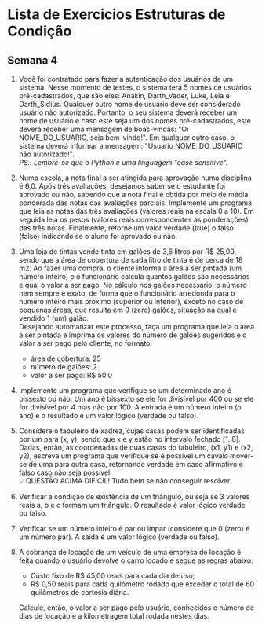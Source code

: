 # Lista de Exercicios Estruturas de Condição  

## Semana 4

1. Você foi contratado para fazer a autenticação dos usuários de um sistema. Nesse momento de testes, o sistema terá 5 nomes de usuários pré-cadastrados, que são eles: Anakin, Darth_Vader, Luke, Leia e Darth_Sidius. Qualquer outro nome de usuário deve ser considerado usuário não autorizado. Portanto, o seu sistema deverá receber um nome de usuário e caso este seja um dos nomes pré-cadastrados, este deverá receber uma mensagem de boas-vindas: "Oi NOME_DO_USUARIO, seja bem-vindo!". Em qualquer outro caso, o sistema deverá informar a mensagem: "Usuario NOME_DO_USUARIO não autorizado!".  
   *PS.: Lembre-se que o Python é uma linguagem "case sensitive".*  

2. Numa escola, a nota final a ser atingida para aprovação numa disciplina é 6,0. Após três avaliações, desejamos saber se o estudante foi aprovado ou não, sabendo que a nota final é obtida por meio de média ponderada das notas das avaliações parciais. Implemente um programa que leia as notas das três avaliações (valores reais na escala 0 a 10). Em seguida leia os pesos (valores reais correspondentes às ponderações) das três notas. Finalmente, retorne um valor verdade (true) o falso (false) indicando se o aluno foi aprovado ou não.

3. Uma loja de tintas vende tinta em galões de 3,6 litros por R$ 25,00, sendo que a área de cobertura de cada litro de tinta é de cerca de 18 m2. Ao fazer uma compra, o cliente informa a área a ser pintada (um número inteiro) e o funcionário calcula quantos galões são necessários e qual o valor a ser pago. No cálculo nos galões necessário, o número nem sempre é exato, de forma que o funcionário arredonda para o número inteiro mais próximo (superior ou inferior), exceto no caso de pequenas áreas, que resulta em 0 (zero) galões, situação na qual é vendido 1 (um) galão.  
Desejando automatizar este processo, faça um programa que leia o área a ser pintada  e imprima os valores do número de galões sugeridos e o valor a ser pago pelo cliente, no formato:
   - área de cobertura: 25
   - número de galões: 2
   - valor a ser pago: R$ 50.0

4. Implemente um programa que verifique se um determinado ano é bissexto ou não. Um ano é bissexto se ele for divisível
por 400 ou se ele for divisível por 4 mas não por 100. A entrada é um número inteiro (o ano) e o resultado é um valor lógico (verdade ou falso).  

5. Considere o tabuleiro de xadrez, cujas casas podem ser identificadas por um para (x, y), sendo que x e y estão no intervalo fechado [1..8]. Dadas, então, as coordenadas de duas casas do tabuleiro, (x1, y1) e (x2, y2), escreva um programa que verifique se é possível um cavalo mover-se de uma para outra casa, retornando verdade em caso afirmativo e falso caso não seja possível.  
   💡 QUESTÃO ACIMA DIFICIL! Tudo bem se não conseguir resolver.

6. Verificar a condição de existência de um triângulo, ou seja se 3 valores reais a, b e c formam um triângulo. O resultado é valor lógico verdade ou falso.

7. Verificar se um número inteiro é par ou impar (considere que 0 (zero) é um número par). A saída é um valor lógico (verdade ou falso).

8. A cobrança de locação de um veículo de uma empresa de locação é feita quando o usuário devolve o carro locado e segue as regras abaixo:
    - Custo fixo de R$ 45,00 reais para cada dia de uso;
    - R$ 0,50 reais para cada quilômetro rodado que exceder o total de 60 quilômetros de cortesia diária.  

    Calcule, então, o valor a ser pago pelo usuário, conhecidos o número de dias de locação e a kilometragem total rodada nestes dias.
